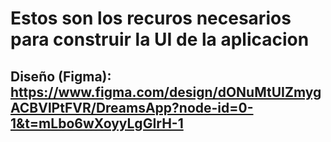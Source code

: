 # Estos son los recuros necesarios para construir la UI de la aplicacion

## Diseño (Figma): https://www.figma.com/design/dONuMtUIZmygACBVlPtFVR/DreamsApp?node-id=0-1&t=mLbo6wXoyyLgGIrH-1
